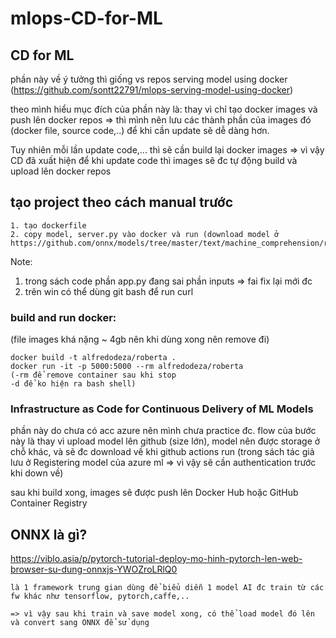 ﻿# mlops-CD-for-ML

## CD for ML
phần này về ý tưởng thì giống vs repos serving model using docker (https://github.com/sontt22791/mlops-serving-model-using-docker)

theo mình hiểu mục đích của phần này là: thay vì chỉ tạo docker images và push lên docker repos => thì mình 
nên lưu các thành phần của images đó (docker file, source code,..) để khi cần update sẽ dễ dàng hơn.

Tuy nhiên mỗi lần update code,... thì sẽ cần build lại docker images
=> vì vậy CD đã xuất hiện để khi update code thì images sẽ đc tự động build và upload lên docker repos

## tạo project theo cách manual trước

```
1. tạo dockerfile
2. copy model, server.py vào docker và run (download model ở https://github.com/onnx/models/tree/master/text/machine_comprehension/roberta)
```

Note: 
1. trong sách code phần app.py đang sai phần inputs => fai fix lại mới đc
2. trên win có thể dùng git bash để run curl

### build and run docker:
(file images khá nặng ~ 4gb nên khi dùng xong nên remove đi)
```
docker build -t alfredodeza/roberta .
docker run -it -p 5000:5000 --rm alfredodeza/roberta
(-rm để remove container sau khi stop
-d để ko hiện ra bash shell)
```

### Infrastructure as Code for Continuous Delivery of ML Models
phần này do chưa có acc azure nên mình chưa practice đc. flow của bước này là thay vì upload model lên github (size lớn), model nên được storage ở chỗ khác, và sẽ đc download về khi github actions run (trong sách tác giả lưu ở Registering model của azure ml => vì vậy sẽ cần authentication trước khi down về)

sau khi build xong, images sẽ được push lên Docker Hub hoặc GitHub Container Registry

## ONNX là gì?
https://viblo.asia/p/pytorch-tutorial-deploy-mo-hinh-pytorch-len-web-browser-su-dung-onnxjs-YWOZroLRlQ0

```
là 1 framework trung gian dùng để biểu diễn 1 model AI đc train từ các fw khác như tensorflow, pytorch,caffe,..

=> vì vậy sau khi train và save model xong, có thể load model đó lên và convert sang ONNX để sử dụng
```

